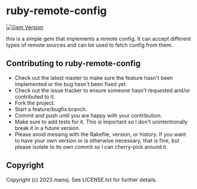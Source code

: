 # ruby-remote-config
[![Gem Version](https://badge.fury.io/rb/ruby-remote-config.svg)](https://badge.fury.io/rb/ruby-remote-config)

this is a simple gem that implements a remote config. It can accept different types of remote sources and can be used to fetch config from them.

## Contributing to ruby-remote-config
 
* Check out the latest master to make sure the feature hasn't been implemented or the bug hasn't been fixed yet.
* Check out the issue tracker to ensure someone hasn't requested and/or contributed to it.
* Fork the project.
* Start a feature/bugfix branch.
* Commit and push until you are happy with your contribution.
* Make sure to add tests for it. This is important so I don't unintentionally break it in a future version.
* Please avoid messing with the Rakefile, version, or history. If you want to have your own version or is otherwise necessary, that is fine, but please isolate to its own commit so I can cherry-pick around it.

## Copyright

Copyright (c) 2023 manoj. See LICENSE.txt for
further details.
